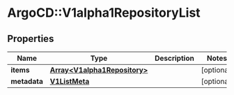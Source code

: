 # ArgoCD::V1alpha1RepositoryList

## Properties
Name | Type | Description | Notes
------------ | ------------- | ------------- | -------------
**items** | [**Array&lt;V1alpha1Repository&gt;**](V1alpha1Repository.md) |  | [optional] 
**metadata** | [**V1ListMeta**](V1ListMeta.md) |  | [optional] 


